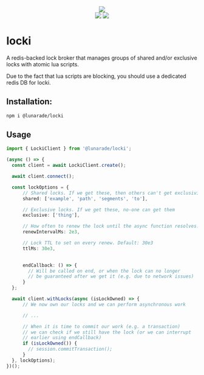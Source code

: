 <div align="center">
    <img src="https://user-images.githubusercontent.com/3382344/150687699-b75b87ef-e0ed-47a5-9ed7-fd24db135527.png"/><br>
    <img src="https://img.shields.io/badge/coverage-98.73%25-green"/>
    <img src="https://img.shields.io/badge/build-passing-green"/>
</div>

# locki

A redis-backed lock broker that manages groups of shared and/or exclusive locks with atomic lua scripts.

Due to the fact that lua scripts are blocking, you should use a dedicated redis DB for locki.

## Installation:

```sh
npm i @lunarade/locki
```

## Usage

```ts
import { LockiClient } from '@lunarade/locki';

(async () => {
  const client = await LockiClient.create();

  await client.connect();

  const lockOptions = {
      // Shared locks. If we get these, then others can't get exclusivity
      shared: ['example', 'path', 'segments', 'to'],

      // Exclusive locks. If we get these, no-one can get them
      exclusive: ['thing'],

      // How often to renew the lock until the async function resolves. Default: 2e3
      renewIntervalMs: 2e3,

      // Lock TTL to set on every renew. Default: 30e3
      ttlMs: 30e3,

      
      endCallback: () => {
        // Will be called on end, or when the lock can no longer
        // be guaranteed after we get it (e.g. due to network issues)
      }
  };

  await client.withLocks(async (isLockOwned) => {
      // We now own our locks and we can perform asynchronous work

      // ...

      // When it is time to commit our work (e.g. a transaction)
      // we can check if we still have the lock (or we can interrupt
      // earlier using endCallback)
      if (isLockOwned()) {
        // session.commitTransaction();
      }
  }, lockOptions);
})();
```
